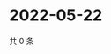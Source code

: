# 2022-05-22

共 0 条

<!-- BEGIN WEIBO -->
<!-- 最后更新时间 Sun May 22 2022 00:01:14 GMT+0800 (China Standard Time) -->

<!-- END WEIBO -->
